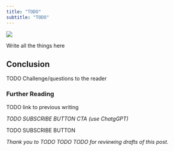 ```yaml
---
title: "TODO"
subtitle: "TODO"
---
```


<!------------------------- REFERENCE LINKS BLOCK ----------------------------------->
[TODO]: some-link
<!----------------------- END REFERENCE LINKS BLOCK --------------------------------->

![](./images/image.png)

Write all the things here

Conclusion
----------
TODO Challenge/questions to the reader

### Further Reading

TODO link to previous writing

_TODO SUBSCRIBE BUTTON CTA (use ChatgGPT)_

TODO SUBSCRIBE BUTTON

_Thank you to TODO TODO TODO for reviewing drafts of this post._

<!------------------ IG POST DESCRIPTION --------------------->
<!--
TODO

👉 Read the full article (link in bio)

#hashtag1 #hashtag2 #hashtag3
-->

<!-------------------- IG STORY TEXT ------------------------->
<!--
TODO
-->
